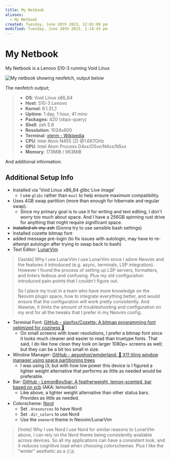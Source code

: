 ```yaml
---
title: My Netbook
aliases:
  - My Netbook
created: Tuesday, June 20th 2023, 12:01:08 pm
modified: Tuesday, June 20th 2023, 1:16:45 pm
---
```

# My Netbook

My Netbook is a Lenovo S10-3 running Void Linux

![My netbook showing neofetch, output below](private/test.png)

The neofetch output;
> - **OS**: Void Linux x86_64
> - **Host**: S10-3 Lenovo
> - **Kernel**: 6.1.31_1
> - **Uptime**: 1 day, 1 hour, 41 mins
> - **Packages:** 420 (xbps-query)
> - **Shell**: zsh 5.9
> - **Resolution**: 1024x600
> - **Terminal**: [xterm - Wikipedia](https://en.wikipedia.org/wiki/Xterm)
> - **CPU**: Intel Atom N455 (2) @1.667GHz
> - **GPU**: Intel Atom Process D4xx/D5xx/N4xx/N5xx
> - **Memory**: 173MiB / 963MiB

And additional information: 

## Additional Setup Info
- Installed via 'Void Linux x86_64 glibc Live image'
	- I use `glibc` rather than `musl` to help ensure maximum compatibility.
- Uses 4GB swap partition (more than enough for hibernate and regular swap). 
	- Since my primary goal is to use it for writing and text editing, I don't worry too much about space. And I have a 256GB spinning rust drive for anything that might require significant space.
- ~~Installed oh-my-zsh~~ (Gonna try to use sensible bash settings)
- Installed cozette bitmap font
- added message pre-login (to fix issues with autologin, may have to re-attempt autologin after trying to swap back to bash)
- Text Editor: [LunarVim](https://www.lunarvim.org/)

> [!aside] Why I use LunarVim
> I use LunarVim since I adore Neovim and the features it introduced (e.g. async, terminals, LSP integration). However I found the process of setting up LSP servers, formatters, and linters tedious and confusing. Plus my old configuration introduced pain-points that I couldn't figure out. 
> 
> So I place my trust in a team who have more knowledge on the Neovim plugin space, how to integrate everything better, and would ensure that the configuration will work pretty consistently. And likewise, it limits the amount of troubleshooting and configuration on my end for all the tweaks that I prefer in my Neovim config.

- Terminal Font: [GitHub - slavfox/Cozette: A bitmap programming font optimized for coziness 💜](https://github.com/slavfox/Cozette)
	- On small screens with lower resolutions, I prefer a bitmap font since it looks much cleaner and easier to read than truetype fonts. That said, I do like how clean they look on larger 1080p+ screens as well; but they can be a bit too small in size.
- Window Manager: [GitHub - aesophor/wmderland: 🌳 X11 tiling window manager using space partitioning trees](https://github.com/aesophor/Wmderland)
	- I was using i3; but with how low power this device is I figured a lighter weight alternative that performs as little as needed would be preferable.
- Bar: [GitHub - LemonBoy/bar: A featherweight, lemon-scented, bar based on xcb](https://github.com/LemonBoy/bar) (AKA: lemonbar)
	- Like above, a lighter weight alternative than other status bars. Provides as little as needed.
- Colorscheme: [Nord](https://www.nordtheme.com/)
	- Set `.Xresources` to have Nord
	- Set `.dir_colors` to use Nord
	- Use the `onenord` theme in Neovim/LunarVim
 
> [!note] Why I use Nord
> I use Nord for similar reasons to LunarVim above, I can rely on the Nord theme being consistently available across devices. So all my applications can have a consistent look, and it reduces cognitive load when choosing colorschemes. Plus I like the "winter" aesthetic as a 🇨🇦 
